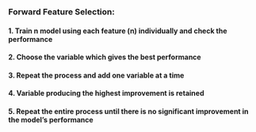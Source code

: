 ### Forward Feature Selection:
#### 1. Train n model using each feature (n) individually and check the performance
#### 2. Choose the variable which gives the best performance
#### 3. Repeat the process and add one variable at a time
#### 4. Variable producing the highest improvement is retained
#### 5. Repeat the entire process until there is no significant improvement in the model’s performance
